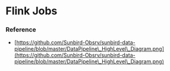 # Flink Jobs

### Reference

* [https://github.com/Sunbird-Obsrv/sunbird-data-pipeline/blob/master/DataPipeline\_HighLevel\_Diagram.png](https://github.com/Sunbird-Obsrv/sunbird-data-pipeline/blob/master/DataPipeline\_HighLevel\_Diagram.png)
